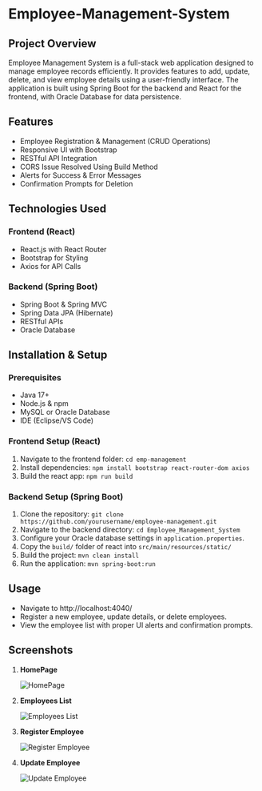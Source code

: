 # Employee-Management-System
## Project Overview
Employee Management System is a full-stack web application designed to manage employee records efficiently. It provides features to add, update, delete, and view employee details using a user-friendly interface. The application is built using Spring Boot for the backend and React for the frontend, with Oracle Database for data persistence.

## Features
- Employee Registration & Management (CRUD Operations)
- Responsive UI with Bootstrap
- RESTful API Integration
- CORS Issue Resolved Using Build Method
- Alerts for Success & Error Messages
- Confirmation Prompts for Deletion

## Technologies Used
### Frontend (React)
- React.js with React Router
- Bootstrap for Styling
- Axios for API Calls

### Backend (Spring Boot)
- Spring Boot & Spring MVC
- Spring Data JPA (Hibernate)
- RESTful APIs
- Oracle Database

## Installation & Setup
### Prerequisites
- Java 17+
- Node.js & npm
- MySQL or Oracle Database
- IDE (Eclipse/VS Code)

### Frontend Setup (React)
1. Navigate to the frontend folder: `cd emp-management`
2. Install dependencies: `npm install bootstrap react-router-dom axios`
3. Build the react app: `npm run build`

### Backend Setup (Spring Boot)
1. Clone the repository: `git clone https://github.com/yourusername/employee-management.git`
2. Navigate to the backend directory: `cd Employee_Management_System`
3. Configure your Oracle database settings in `application.properties`.
4. Copy the `build/` folder of react  into `src/main/resources/static/`
5. Build the project: `mvn clean install`
6. Run the application: `mvn spring-boot:run`

## Usage
- Navigate to http://localhost:4040/
- Register a new employee, update details, or delete employees.
- View the employee list with proper UI alerts and confirmation prompts.

## Screenshots
1. **HomePage**
   
   ![HomePage](https://github.com/user-attachments/assets/29bc0b87-8367-4b4a-979e-5b0f61dc08e5)


2. **Employees List**

    ![Employees List](https://github.com/user-attachments/assets/b6edf743-c2bb-488d-88dc-9c03873bd3b7)


3. **Register Employee**

    ![Register Employee](https://github.com/user-attachments/assets/3efecd29-ddc0-46f3-ad00-d97e686156bf)

4. **Update Employee**
    
      ![Update Employee](https://github.com/user-attachments/assets/9126cfe8-06e2-4aea-b4aa-387b068d4e9e)

   


   

